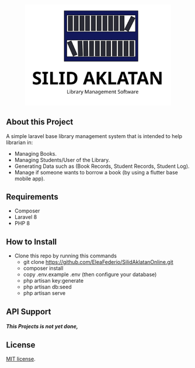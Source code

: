 
<p align="center"><img src="public/logo/SilidAklatan.svg" width="400"></p>

## About this Project

A simple laravel base library management  system that is intended to help librarian in:

- Managing Books.
- Managing Students/User of the Library.
- Generating Data such as (Book Records, Student Records, Student Log).
- Manage if someone wants to borrow a book (by using a flutter base mobile app).

## Requirements
- Composer
- Laravel 8
- PHP 8

## How to Install
* Clone this repo by running this commands 
    *   git clone https://github.com/EleaFederio/SilidAklatanOnline.git
    *   composer install
    *   copy .env.example .env (then configure your database)
    *   php artisan key:generate
    *   php artisan db:seed
    *   php artisan serve

## API Support

##### This Projects is not yet done, 

## License

[MIT license](https://opensource.org/licenses/MIT).
